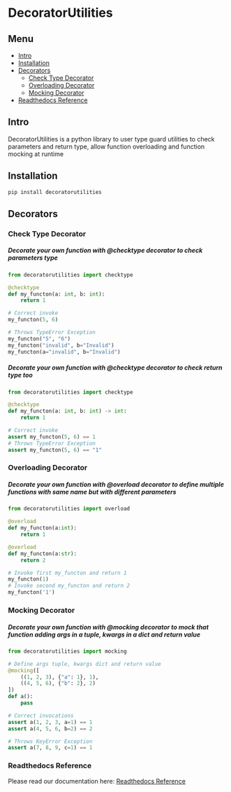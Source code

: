 # DecoratorUtilities

## Menu

- [Intro](#intro)
- [Installation](#installation)
- [Decorators](#decorators)
    - [Check Type Decorator](#check_type_decorator)
    - [Overloading Decorator](#overloading_decorator)
    - [Mocking Decorator](#mocking-decorator)
- [Readthedocs Reference](#readthedocs-reference)

## Intro
DecoratorUtilities is a python library to user type guard utilities 
to check parameters and return type, allow function overloading 
and function mocking at runtime

## Installation

```bash
pip install decoratorutilities
```

## Decorators

### Check Type Decorator

##### Decorate your own function with **@checktype** decorator to check parameters type

```python
from decoratorutilities import checktype

@checktype
def my_functon(a: int, b: int):
    return 1

# Correct invoke
my_functon(5, 6)

# Throws TypeError Exception
my_functon("5", "6")
my_functon("invalid", b="Invalid")
my_functon(a="invalid", b="Invalid")
```

##### Decorate your own function with **@checktype** decorator to check return type too

```python
from decoratorutilities import checktype

@checktype
def my_functon(a: int, b: int) -> int:
    return 1

# Correct invoke
assert my_functon(5, 6) == 1
# Throws TypeError Exception
assert my_functon(5, 6) == "1"
```

### Overloading Decorator

##### Decorate your own function with **@overload** decorator to define multiple functions with same name but with different parameters

```python
from decoratorutilities import overload

@overload
def my_functon(a:int):
    return 1

@overload
def my_functon(a:str):
    return 2

# Invoke first my_functon and return 1
my_functon(1)
# Invoke second my_functon and return 2
my_functon('1')
```

### Mocking Decorator

##### Decorate your own function with **@mocking** decorator to mock that function adding args in a tuple, kwargs in a dict and return value

```python
from decoratorutilities import mocking

# Define args tuple, kwargs dict and return value
@mocking([
    ((1, 2, 3), {"a": 1}, 1),
    ((4, 5, 6), {"b": 2}, 2)
])
def a():
    pass

# Correct invocations
assert a(1, 2, 3, a=1) == 1
assert a(4, 5, 6, b=2) == 2

# Throws KeyError Exception
assert a(7, 8, 9, c=1) == 1
```

### Readthedocs Reference

Please read our documentation here: [Readthedocs Reference](#https://decoratorutilities.readthedocs.io/en/dev/)
